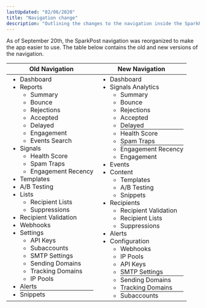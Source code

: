```yaml
---
lastUpdated: "02/06/2020"
title: "Navigation change"
description: "Outlining the changes to the navigation inside the SparkPost app."
---
```


As of September 20th, the SparkPost navigation was reorganized to make the app easier to use. The table below contains the old and new versions of the navigation.


| Old Navigation | New Navigation |
| -------------- | -------------- |
| <ul style="margin: 0;"><li>Dashboard</li> <li> Reports <ul> <li>Summary</li> <li>Bounce</li> <li>Rejections</li> <li>Accepted</li> <li>Delayed</li> <li>Engagement</li> <li>Events Search</li> </ul> </li> <li> Signals <ul> <li>Health Score</li> <li>Spam Traps</li> <li>Engagement Recency</li> </ul> </li> <li>Templates</li> <li>A/B Testing</li> <li> Lists <ul> <li>Recipient Lists</li> <li>Suppressions</li> </ul> </li> <li>Recipient Validation</li> <li>Webhooks</li> <li> Settings <ul> <li>API Keys</li> <li>Subaccounts</li> <li>SMTP Settings</li> <li>Sending Domains</li> <li>Tracking Domains</li> <li>IP Pools</li> </ul> </li> <li>Alerts</li> <li style="list-style: none;"><hr style="margin: 0;"></li> <li>Snippets</li></ul> |  <ul style="margin: 0;"> <li>Dashboard</li> <li> Signals Analytics <ul> <li>Summary</li> <li>Bounce</li> <li>Rejections</li> <li>Accepted</li> <li>Delayed</li> <li style="list-style: none;"><hr style="margin: 0;"></li> <li>Health Score</li> <li>Spam Traps</li> <li style="list-style: none;"><hr style="margin: 0;"></li> <li>Engagement Recency</li> <li>Engagement</li> </ul> </li> <li>Events</li> <li> Content <ul> <li>Templates</li> <li>A/B Testing</li> <li>Snippets</li> </ul> </li> <li> Recipients <ul> <li>Recipient Validation</li> <li>Recipient Lists</li> <li>Suppressions</li> </ul> </li> <li>Alerts</li> <li> Configuration <ul> <li>Webhooks</li> <li>IP Pools</li> <li>API Keys</li> <li>SMTP Settings</li> <li style="list-style: none;"><hr style="margin: 0;"></li> <li>Sending Domains</li> <li>Tracking Domains</li> <li style="list-style: none;"><hr style="margin: 0;"></li> <li>Subaccounts</li> </ul> </li></ul> |


<style>td {vertical-align: top;}li[style*="list-style: none;"]:before {display: none;}</style>
